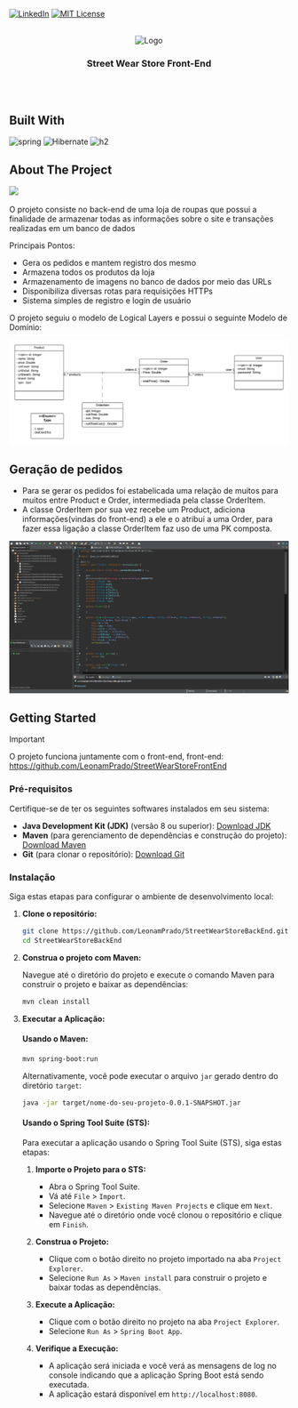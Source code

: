 

[![LinkedIn][linkedin-shield]][linkedin-url]
[![MIT License][license-shield]][license-url]
<br />
<br />
<div align="center">
    <img src="https://cdn.jsdelivr.net/gh/devicons/devicon@latest/icons/spring/spring-original-wordmark.svg"  alt="Logo" width="120" height="120" >
  <h3 align="center">Street Wear Store Front-End</h3>
</div>
<br />
<br />




## Built With
![spring]
![Hibernate]
![h2]



<!-- ABOUT THE PROJECT -->
## About The Project
<img src="/images/ReadME/inicialGif.gif">
<!--GIF INICIAL-->

<!--RESUMO DO PROJETO-->
O projeto consiste no back-end de uma loja de roupas que possui a finalidade de armazenar todas as informações sobre o site e transações realizadas em um banco de dados
<!--Principais pontos do projeto-->
Principais Pontos:

* Gera os pedidos e mantem registro dos mesmo
* Armazena todos os produtos da loja
* Armazenamento de imagens no banco de dados por meio das URLs
* Disponibiliza diversas rotas para requisições HTTPs
* Sistema simples de registro e login de usuário

O projeto seguiu o modelo de Logical Layers e possui o seguinte Modelo de Domínio:

<img src="/images/ReadME/StreetWearStore UML.png">



## Geração de pedidos
* Para se gerar os pedidos foi estabelicada uma relação de muitos para muitos entre Product e Order, intermediada pela classe OrderItem.
* A classe OrderItem por sua vez recebe um Product, adiciona informações(vindas do front-end) a ele e o atribui a uma Order, para fazer essa ligação a classe OrderItem faz uso de uma PK composta.

<img src="/images/ReadME/ordersGif.gif">

<!-- GETTING STARTED TUTORIAL -->
## Getting Started

<!--Falar do backend-->
> [!IMPORTANT]  
> O projeto funciona juntamente com o front-end, front-end: https://github.com/LeonamPrado/StreetWearStoreFrontEnd

### Pré-requisitos

Certifique-se de ter os seguintes softwares instalados em seu sistema:

- **Java Development Kit (JDK)** (versão 8 ou superior): [Download JDK](https://www.oracle.com/java/technologies/javase-jdk11-downloads.html)
- **Maven** (para gerenciamento de dependências e construção do projeto): [Download Maven](https://maven.apache.org/download.cgi)
- **Git** (para clonar o repositório): [Download Git](https://git-scm.com/downloads)

### Instalação

Siga estas etapas para configurar o ambiente de desenvolvimento local:

1. **Clone o repositório:**

    ```sh
    git clone https://github.com/LeonamPrado/StreetWearStoreBackEnd.git
    cd StreetWearStoreBackEnd
    ```

2. **Construa o projeto com Maven:**

    Navegue até o diretório do projeto e execute o comando Maven para construir o projeto e baixar as dependências:

    ```sh
    mvn clean install
    ```

3. **Executar a Aplicação:**

    #### Usando o Maven:

    ```sh
    mvn spring-boot:run
    ```

    Alternativamente, você pode executar o arquivo `jar` gerado dentro do diretório `target`:

    ```sh
    java -jar target/nome-do-seu-projeto-0.0.1-SNAPSHOT.jar
    ```

    #### Usando o Spring Tool Suite (STS):

    Para executar a aplicação usando o Spring Tool Suite (STS), siga estas etapas:

    1. **Importe o Projeto para o STS:**

        - Abra o Spring Tool Suite.
        - Vá até `File` > `Import`.
        - Selecione `Maven` > `Existing Maven Projects` e clique em `Next`.
        - Navegue até o diretório onde você clonou o repositório e clique em `Finish`.

    2. **Construa o Projeto:**

        - Clique com o botão direito no projeto importado na aba `Project Explorer`.
        - Selecione `Run As` > `Maven install` para construir o projeto e baixar todas as dependências.

    3. **Execute a Aplicação:**

        - Clique com o botão direito no projeto na aba `Project Explorer`.
        - Selecione `Run As` > `Spring Boot App`.

    4. **Verifique a Execução:**

        - A aplicação será iniciada e você verá as mensagens de log no console indicando que a aplicação Spring Boot está sendo executada.
        - A aplicação estará disponível em `http://localhost:8080`.









<!-- MARKDOWN LINKS & IMAGES -->
[linkedin-shield]: https://img.shields.io/badge/-LinkedIn-black.svg?style=for-the-badge&logo=linkedin&colorB=555
[linkedin-url]: https://www.linkedin.com/in/leonamprado/?profileId=ACoAAErE_OUBbqirIbX6pbbqSfLK7irAOwdV7jM
[license-shield]: https://img.shields.io/github/license/othneildrew/Best-README-Template.svg?style=for-the-badge
[license-url]: /LICENSE
[spring]: https://img.shields.io/badge/spring-%236DB33F.svg?style=for-the-badge&logo=spring&logoColor=white
[h2]: https://img.shields.io/badge/Database-H2-4caf50?style=for-the-badge&logoColor=white
[Hibernate]: https://img.shields.io/badge/Hibernate-59666C?style=for-the-badge&logo=Hibernate&logoColor=white
